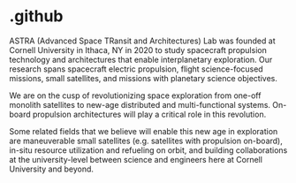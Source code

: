 # .github
ASTRA (Advanced Space TRansit and Architectures) Lab was founded at Cornell University in Ithaca, NY in 2020 to study spacecraft propulsion technology and architectures that enable interplanetary exploration. Our research spans spacecraft electric propulsion, flight science-focused missions, small satellites, and missions with planetary science objectives.

We are on the cusp of revolutionizing space exploration from one-off monolith satellites to new-age distributed and multi-functional systems. On-board propulsion architectures will play a critical role in this revolution.

Some related fields that we believe will enable this new age in exploration are maneuverable small satellites (e.g. satellites with propulsion on-board), in-situ resource utilization and refueling on orbit, and building collaborations at the university-level between science and engineers here at Cornell University and beyond.
